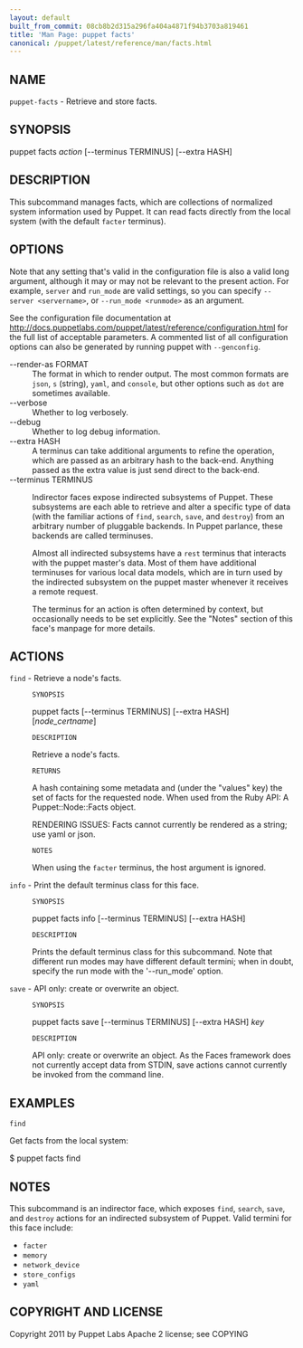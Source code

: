 ```yaml
---
layout: default
built_from_commit: 08cb8b2d315a296fa404a4871f94b3703a819461
title: 'Man Page: puppet facts'
canonical: /puppet/latest/reference/man/facts.html
---
```


<div class='mp'>
<h2 id="NAME">NAME</h2>
<p class="man-name">
  <code>puppet-facts</code> - <span class="man-whatis">Retrieve and store facts.</span>
</p>

<h2 id="SYNOPSIS">SYNOPSIS</h2>

<p>puppet facts <var>action</var> [--terminus TERMINUS] [--extra HASH]</p>

<h2 id="DESCRIPTION">DESCRIPTION</h2>

<p>This subcommand manages facts, which are collections of normalized system
information used by Puppet. It can read facts directly from the local system
(with the default <code>facter</code> terminus).</p>

<h2 id="OPTIONS">OPTIONS</h2>

<p>Note that any setting that's valid in the configuration
file is also a valid long argument, although it may or may not be
relevant to the present action. For example, <code>server</code> and <code>run_mode</code> are valid
settings, so you can specify <code>--server &lt;servername></code>, or
<code>--run_mode &lt;runmode></code> as an argument.</p>

<p>See the configuration file documentation at
<a href="http://docs.puppetlabs.com/puppet/latest/reference/configuration.html" data-bare-link="true">http://docs.puppetlabs.com/puppet/latest/reference/configuration.html</a> for the
full list of acceptable parameters. A commented list of all
configuration options can also be generated by running puppet with
<code>--genconfig</code>.</p>

<dl>
<dt>--render-as FORMAT</dt><dd>The format in which to render output. The most common formats are <code>json</code>,
<code>s</code> (string), <code>yaml</code>, and <code>console</code>, but other options such as <code>dot</code> are
sometimes available.</dd>
<dt>--verbose</dt><dd>Whether to log verbosely.</dd>
<dt class="flush">--debug</dt><dd>Whether to log debug information.</dd>
<dt>--extra HASH</dt><dd>A terminus can take additional arguments to refine the operation, which
are passed as an arbitrary hash to the back-end.  Anything passed as
the extra value is just send direct to the back-end.</dd>
<dt>--terminus TERMINUS</dt><dd><p>Indirector faces expose indirected subsystems of Puppet. These
subsystems are each able to retrieve and alter a specific type of data
(with the familiar actions of <code>find</code>, <code>search</code>, <code>save</code>, and <code>destroy</code>)
from an arbitrary number of pluggable backends. In Puppet parlance,
these backends are called terminuses.</p>

<p>Almost all indirected subsystems have a <code>rest</code> terminus that interacts
with the puppet master's data. Most of them have additional terminuses
for various local data models, which are in turn used by the indirected
subsystem on the puppet master whenever it receives a remote request.</p>

<p>The terminus for an action is often determined by context, but
occasionally needs to be set explicitly. See the "Notes" section of this
face's manpage for more details.</p></dd>
</dl>


<h2 id="ACTIONS">ACTIONS</h2>

<dl>
<dt><code>find</code> - Retrieve a node's facts.</dt><dd><p><code>SYNOPSIS</code></p>

<p>puppet facts [--terminus TERMINUS] [--extra HASH] [<var>node_certname</var>]</p>

<p><code>DESCRIPTION</code></p>

<p>Retrieve a node's facts.</p>

<p><code>RETURNS</code></p>

<p>A hash containing some metadata and (under the "values" key) the set
of facts for the requested node. When used from the Ruby API: A
Puppet::Node::Facts object.</p>

<p>RENDERING ISSUES: Facts cannot currently be rendered as a string; use yaml
or json.</p>

<p><code>NOTES</code></p>

<p>When using the <code>facter</code> terminus, the host argument is ignored.</p></dd>
<dt><code>info</code> - Print the default terminus class for this face.</dt><dd><p><code>SYNOPSIS</code></p>

<p>puppet facts info [--terminus TERMINUS] [--extra HASH]</p>

<p><code>DESCRIPTION</code></p>

<p>Prints the default terminus class for this subcommand. Note that different
run modes may have different default termini; when in doubt, specify the
run mode with the '--run_mode' option.</p></dd>
<dt><code>save</code> - API only: create or overwrite an object.</dt><dd><p><code>SYNOPSIS</code></p>

<p>puppet facts save [--terminus TERMINUS] [--extra HASH] <var>key</var></p>

<p><code>DESCRIPTION</code></p>

<p>API only: create or overwrite an object. As the Faces framework does not
currently accept data from STDIN, save actions cannot currently be invoked
from the command line.</p></dd>
</dl>


<h2 id="EXAMPLES">EXAMPLES</h2>

<p><code>find</code></p>

<p>Get facts from the local system:</p>

<p>$ puppet facts find</p>

<h2 id="NOTES">NOTES</h2>

<p>This subcommand is an indirector face, which exposes <code>find</code>, <code>search</code>, <code>save</code>,
and <code>destroy</code> actions for an indirected subsystem of Puppet. Valid termini for
this face include:</p>

<ul>
<li><code>facter</code></li>
<li><code>memory</code></li>
<li><code>network_device</code></li>
<li><code>store_configs</code></li>
<li><code>yaml</code></li>
</ul>


<h2 id="COPYRIGHT-AND-LICENSE">COPYRIGHT AND LICENSE</h2>

<p>Copyright 2011 by Puppet Labs
Apache 2 license; see COPYING</p>

</div>
